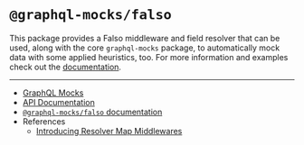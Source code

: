 # `@graphql-mocks/falso`

This package provides a Falso middleware and field resolver that can be used, along with the core `graphql-mocks` package, to automatically mock data with some applied heuristics, too. For more information and examples check out the [documentation](http://www.graphql-mocks.com/docs/guides/fake-data).

---

* [GraphQL Mocks](http://www.graphql-mocks.com)
* [API Documentation](http://www.graphql-mocks.com/api/falso/)
* [`@graphql-mocks/falso` documentation](http://www.graphql-mocks.com/docs/guides/fake-data)
* References
  * [Introducing Resolver Map Middlewares](http://www.graphql-mocks.com/docs/resolver-map/introducing-middlewares)
